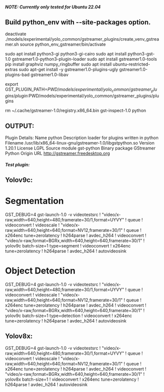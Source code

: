 ##### NOTE: Currently only tested for Ubuntu 22.04

## Build python_env with --site-packages option.

deactivate
./models/experimental/yolo_common/gstreamer_plugins/create_venv_gstreamer.sh
source python_env_gstreamer/bin/activate


sudo apt install python3-gi python3-gi-cairo
sudo apt install python3-gst-1.0 gstreamer1.0-python3-plugin-loader
sudo apt install gstreamer1.0-tools
pip install graphviz numpy_ringbuffer
sudo apt install ubuntu-restricted-extras
sudo apt-get install -y gstreamer1.0-plugins-ugly gstreamer1.0-plugins-bad gstreamer1.0-libav

export GST_PLUGIN_PATH=$PWD/models/experimental/yolo_common/gstreamer_plugins/plugin:$PWD/models/experimental/yolo_common/gstreamer_plugins/plugins

rm ~/.cache/gstreamer-1.0/registry.x86_64.bin
gst-inspect-1.0 python

## OUTPUT:
Plugin Details:
  Name                     python
  Description              loader for plugins written in python
  Filename                 /usr/lib/x86_64-linux-gnu/gstreamer-1.0/libgstpython.so
  Version                  1.20.1
  License                  LGPL
  Source module            gst-python
  Binary package           GStreamer Python
  Origin URL               http://gstreamer.freedesktop.org


##### Test plugin:

## Yolov9c:
# Segmentation
GST_DEBUG=4 gst-launch-1.0 -v videotestsrc ! "video/x-raw,width=640,height=480,framerate=30/1,format=UYVY" ! queue ! videoconvert ! videoscale ! "video/x-raw,width=640,height=640,format=NV12,framerate=30/1" ! queue ! x264enc tune=zerolatency ! h264parse ! avdec_h264 ! videoconvert ! "video/x-raw,format=BGRx,width=640,height=640,framerate=30/1" ! yolov9c batch-size=1 type=segment ! videoconvert ! x264enc tune=zerolatency ! h264parse ! avdec_h264 ! autovideosink

# Object Detection
GST_DEBUG=4 gst-launch-1.0 -v videotestsrc ! "video/x-raw,width=640,height=480,framerate=30/1,format=UYVY" ! queue ! videoconvert ! videoscale ! "video/x-raw,width=640,height=640,format=NV12,framerate=30/1" ! queue ! x264enc tune=zerolatency ! h264parse ! avdec_h264 ! videoconvert ! "video/x-raw,format=BGRx,width=640,height=640,framerate=30/1" ! yolov9c batch-size=1 type=detection ! videoconvert ! x264enc tune=zerolatency ! h264parse ! avdec_h264 ! autovideosink


## Yolov8x:
GST_DEBUG=4 gst-launch-1.0 -v videotestsrc ! "video/x-raw,width=640,height=480,framerate=30/1,format=UYVY" ! queue ! videoconvert ! videoscale ! "video/x-raw,width=640,height=640,format=NV12,framerate=30/1" ! queue ! x264enc tune=zerolatency ! h264parse ! avdec_h264 ! videoconvert ! "video/x-raw,format=BGRx,width=640,height=640,framerate=30/1" ! yolov8x batch-size=1 ! videoconvert ! x264enc tune=zerolatency ! h264parse ! avdec_h264 ! autovideosink
